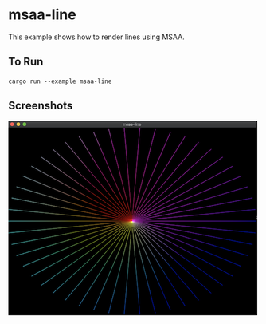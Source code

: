 # msaa-line

This example shows how to render lines using MSAA.

## To Run

```
cargo run --example msaa-line
```

## Screenshots

![MSAA line](./screenshot.png)
